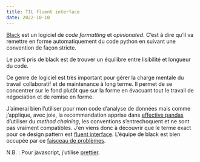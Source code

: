 ```yaml
---
title: TIL fluent interface
date: 2022-10-10
---
```


[Black][1] est un logiciel de *code formatting* et *opinionated*. C’est à dire qu’il va remettre en forme automatiquement du code python en suivant une convention de façon stricte.

Le parti pris de black est de trouver un équilibre entre lisibilité et longueur du code.

Ce genre de logiciel est très important pour gérer la charge mentale du travail collaboratif et de maintenance à long terme. Il permet de se concentrer sur le fond plutôt que sur la forme en évacuant tout le travail de négociation et de remise en forme.

J’aimerai bien l’utiliser pour mon code d’analyse de données mais comme j’applique, avec joie, la recommandation apprise dans [effective pandas][5] d’utiliser du *method chaining*, les conventions s’entrechoquent et ne sont pas vraiment compatibles. J’en viens donc à découvrir que le terme exact pour ce design pattern est [fluent interface][3]. L’équipe de black est bien occupée par ce [faisceau de problèmes][4].


N.B. : Pour javascript, j’utilise [prettier][2].

[1]: https://black.readthedocs.io/en/stable/
[2]: https://prettier.io/
[3]: https://en.wikipedia.org/wiki/Fluent_interface
[4]: https://github.com/psf/black/issues?q=is%3Aissue+fluent
[5]: https://store.metasnake.com/effective-pandas-book

